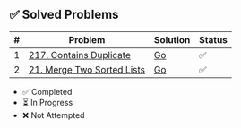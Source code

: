 ## ✅ Solved Problems
| #  | Problem | Solution | Status |
|----|---------|----------|--------|
1|[217. Contains Duplicate](https://leetcode.com/problems/contains-duplicate) | [Go](solutions/array/contains_duplicate.go)|✅
2|[21. Merge Two Sorted Lists](https://leetcode.com/problems/merge-two-sorted-lists) | [Go](solutions/linked-list/merge_two_sorted_lists.go)|✅


- ✅ Completed
- ⏳ In Progress
- ❌ Not Attempted